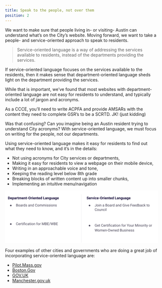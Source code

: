 ```yaml
---
title: Speak to the people, not over them
position: 2
---
```

We want to make sure that people living in- or visiting- Austin can understand what’s on the City’s website. Moving forward, we want to take a people- and service-oriented approach to speak to residents.

> Service-oriented language is a way of addressing the services available to residents, instead of the departments providing the services.

If service-oriented language focuses on the services available to the residents, then it makes sense that department-oriented language sheds light on the department providing the services.

While that is important, we’ve found that most websites with department-oriented language are not easy for residents to understand, and typically include a lot of jargon and acronyms.

As a CCCE, you’ll need to write ACPFA and provide AMSARs with the content they need to complete GSR’s to be a SCRTD. JK! (just kidding)

Was that confusing? Can you imagine being an Austin resident trying to understand City acronyms? With service-oriented language, we must focus on writing for the people, not our departments.

Using service-oriented language makes it easy for residents to find out what they need to know, and it’s in the details:

* Not using acronyms for City services or departments,
* Making it easy for residents to view a webpage on their mobile device,
* Writing in an approachable voice and tone,
* Keeping the reading level below 8th grade
* Breaking blocks of written content up into smaller chunks,
* Implementing an intuitive menu/navigation

![There are two columns of text. The title of the first column is: Department-Oriented Language. The first bullet point reads Boards and Commissions. The second bullet point reads, Certification for MBE/WBE. The title of the second column is: Service-Oriented Language. The first bullet point reads Join a board and give feedback to council. The second bullet point reads Get certification for your Minority or Women-Owned Business.](/assets/img/comparing-department-to-service-oriented-language.png)

Four examples of other cities and governments who are doing a great job of incorporating service-oriented language are:
* [Pilot.Mass.gov](https://www.mass.gov/)
* [Boston.Gov](https://www.boston.gov/)
* [GOV.UK](https://www.gov.uk/)
* [Manchester.gov.uk](http://manchester.gov.uk/)
